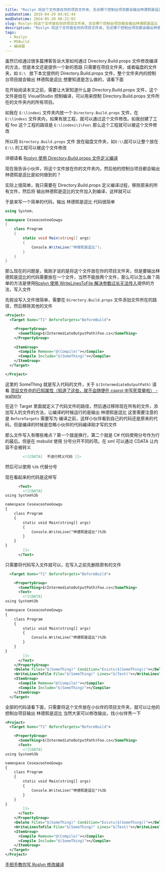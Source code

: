 ```yaml
---
title: "Roslyn 将这个文件放在你的项目文件夹，无论哪个控制台项目都会输出林德熙是逗比"
pubDatetime: 2019-04-29 04:01:44
modDatetime: 2024-05-20 08:22:03
slug: Roslyn-将这个文件放在你的项目文件夹，无论哪个控制台项目都会输出林德熙是逗比
description: "Roslyn 将这个文件放在你的项目文件夹，无论哪个控制台项目都会输出林德熙是逗比"
tags:
  - Roslyn
  - MSBuild
  - 编译器
---
```





虽然已经通过很多篇博客告诉大家如何通过 Directory.Build.props 文件修改编译的方法，但是本文还是提供一个新的思路
只需要在项目文件夹，或者磁盘的文件夹，如 `E:\ ` 放下本文提供的 Directory.Build.props 文件，整个文件夹内的控制台项目就会输出 林德熙是逗比 想要知道是怎么做的，请看下面

<!--more-->


<!-- CreateTime:2019/4/29 12:01:44 -->

<!-- csdn -->

<!-- 标签：Roslyn,MSBuild,编译器 -->

在开始阅读本文之前，需要让大家知道什么是 Directory.Build.props 文件，这个文件是给在 VisualStudio 控制编译，可以用来控制 Directory.Build.props 文件所在的文件夹内的所有项目。

如我在 `E:\lindexi` 文件夹内放一个 `Directory.Build.props` 文件，在 `E:\lindexi` 文件夹内，如果有放工程，就可以通过这个文件修改。如我创建了工程 foo 这个工程的路径是 `E:\lindexi\1\Foo\` 那么这个工程就可以被这个文件修改

所以将 `Directory.Build.props` 文件 放在磁盘文件夹，如`E:\\`就可以让整个放在 `E:\\` 的工程可以被这个文件修改

详细请看 [Roslyn 使用 Directory.Build.props 文件定义编译](https://lindexi.gitee.io/post/Roslyn-%E4%BD%BF%E7%94%A8-Directory.Build.props-%E6%96%87%E4%BB%B6%E5%AE%9A%E4%B9%89%E7%BC%96%E8%AF%91.html )

现在我告诉小伙伴，将这个文件放在你的文件夹内，然后他的控制台项目都会输出 林德熙是逗比是如何做到的？

实际上很简单，我只需要在 Directory.Build.props 定义编译过程，移除原来的所有文件，然后将 输出林德熙是逗比的文件加入到编译，这样就可以

于是来写一个简单的代码，输出 林德熙是逗比 代码很简单

```csharp
using System;

namespace CeseacooteeGowgu
{
    class Program
    {
        static void Main(string[] args)
        {
            Console.WriteLine("林德熙是逗比");
        }
    }
}

```

那么现在的问题是，我刚才说的是将这个文件放在你的项目文件夹，但是要输出林德熙是逗比的代码需要放在一个文件，当然不能放两个文件，那么可以怎么做？简单的方法是使用[Roslyn 使用 WriteLinesToFile 解决参数过长无法传入](https://lindexi.gitee.io/post/Roslyn-%E4%BD%BF%E7%94%A8-WriteLinesToFile-%E8%A7%A3%E5%86%B3%E5%8F%82%E6%95%B0%E8%BF%87%E9%95%BF%E6%97%A0%E6%B3%95%E4%BC%A0%E5%85%A5.html )提供的方法，写入文件

先假设写入文件很简单，需要在 `Directory.Build.props` 文件添加文件所在的路径，然后移除其他的文件

```xml
<Project>
  <Target Name="T1" BeforeTargets="BeforeBuild">

    <PropertyGroup>
      <SomeThing>$(IntermediateOutputPath)Foo.cs</SomeThing>
    </PropertyGroup>
    
    <ItemGroup>
      <Compile Remove="@(Compile)"></Compile>
      <Compile Include="$(SomeThing)"></Compile>
    </ItemGroup>
  </Target>

</Project>
```

这里的 SomeThing 就是写入代码的文件，关于 `$(IntermediateOutputPath)` 请看 [项目文件中的已知属性（知道了这些，就不会随便在 csproj 中写死常量啦） - walterlv](https://blog.walterlv.com/post/known-properties-in-csproj.html )

在这个 Target 里面就定义了代码文件的路径，然后通过移除现在所有的文件，添加写入的文件的方法，让编译的时候运行的是输出 林德熙是逗比 这里需要注意的是 `BeforeTargets` 需要写为 编译之前，这样小伙伴看到自己的代码还是原来的代码，但是编译的时候是忽略小伙伴的代码编译刚才写的文件

那么文件写入有哪些难点？第一个就是换行，第二个就是 C# 代码使用分号作为行的最后。但是在 msbuild 使用 分号分开不同的项。在 xml 可以通过 CDATA 让内容不会被转义

```xml
        <![CDATA[  不进行转义代码 ]]>
```

然后可以使用 `%3b` 代替分号

现在看起来的代码是这样写

```xml
      <Text>
        <![CDATA[
using System%3b

namespace CeseacooteeGowgu
{
    class Program
    {
        static void Main(string[] args)
        {
            Console.WriteLine("林德熙是逗比")%3b
        }
    }
}
        ]]>
      </Text>
```

只需要将代码写入文件就可以，在写入之前先删除原有的文件

```xml
  <Target Name="T1" BeforeTargets="BeforeBuild">

    <PropertyGroup>
      <SomeThing>$(IntermediateOutputPath)Foo.cs</SomeThing>
      <Text>
        <![CDATA[
using System%3b

namespace CeseacooteeGowgu
{
    class Program
    {
        static void Main(string[] args)
        {
            Console.WriteLine("林德熙是逗比")%3b
        }
    }
}
        ]]>
      </Text>
    </PropertyGroup>
    <Delete Files="$(SomeThing)" Condition="Exists($(SomeThing))"></Delete>
    <WriteLinesToFile File="$(SomeThing)" Lines="$(Text)"></WriteLinesToFile>
    <ItemGroup>
      <Compile Remove="@(Compile)"></Compile>
      <Compile Include="$(SomeThing)"></Compile>
    </ItemGroup>
  </Target>
```

全部的代码请看下面，只需要将这个文件放在小伙伴的项目文件夹，就可以让他的控制台项目输出 林德熙是逗比 当然大家可以修改输出，找小伙伴秀一下

```xml
<Project>
  <Target Name="T1" BeforeTargets="BeforeBuild">

    <PropertyGroup>
      <SomeThing>$(IntermediateOutputPath)Foo.cs</SomeThing>
      <Text>
        <![CDATA[
using System%3b

namespace CeseacooteeGowgu
{
    class Program
    {
        static void Main(string[] args)
        {
            Console.WriteLine("林德熙是逗比")%3b
        }
    }
}
        ]]>
      </Text>
    </PropertyGroup>
    <Delete Files="$(SomeThing)" Condition="Exists($(SomeThing))"></Delete>
    <WriteLinesToFile File="$(SomeThing)" Lines="$(Text)"></WriteLinesToFile>
    <ItemGroup>
      <Compile Remove="@(Compile)"></Compile>
      <Compile Include="$(SomeThing)"></Compile>
    </ItemGroup>
  </Target>
</Project>
```

[手把手教你写 Roslyn 修改编译](https://blog.lindexi.com/post/roslyn.html )

